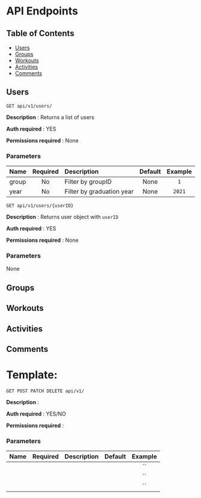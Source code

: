 # API Endpoints
## Table of Contents
- [Users](#users)
- [Groups](#groups)
- [Workouts](#workouts)
- [Activities](#activities)
- [Comments](#comments)
## Users
```http
GET api/v1/users/
```
**Description** : Returns a list of users

**Auth required** : YES

**Permissions required** : None

### Parameters
|  Name | Required |            Description            | Default | Example |
|:------|:--------:|:----------------------------------|:-------:|:-------:|
| group | No       | Filter by groupID                 | None    | `1`     |
| year  | No       | Filter by graduation year         | None    | `2021`  |

```http
GET api/v1/users/{userID}
```
**Description** : Returns user object with `userID`

**Auth required** : YES

**Permissions required** : None

### Parameters
None


## Groups
## Workouts
## Activities
## Comments





# Template:
```http
GET POST PATCH DELETE api/v1/
```
**Description** : 

**Auth required** : YES/NO

**Permissions required** : 

### Parameters
|  Name | Required |            Description            | Default | Example |
|:------|:--------:|:----------------------------------|:-------:|:-------:|
|       |          |                                   |         | ``      |
|       |          |                                   |         | ``      |
|       |          |                                   |         | ``      |
